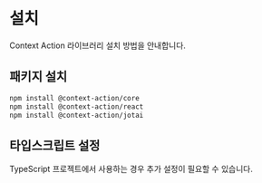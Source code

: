 # 설치

Context Action 라이브러리 설치 방법을 안내합니다.

## 패키지 설치

```bash
npm install @context-action/core
npm install @context-action/react
npm install @context-action/jotai
```

## 타입스크립트 설정

TypeScript 프로젝트에서 사용하는 경우 추가 설정이 필요할 수 있습니다.